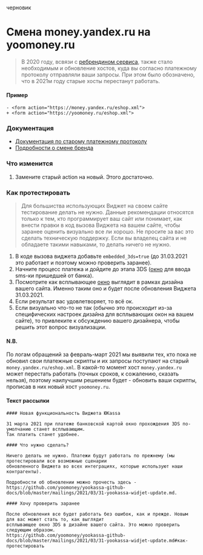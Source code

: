 черновик

<!--
...
-->

Смена money.yandex.ru на yoomoney.ru
====================================

> В 2020 году, всвязи с [ребрендином сервиса](https://yoomoney.ru/page?id=536896), также стало необходимым и обновление хостов, куда вы согласно платежному протоколу отправляли ваши запросы. При этом было обозначено, что в 2021м году старые хосты перестанут работать. 

#### Пример

```
- <form action="https://money.yandex.ru/eshop.xml">
+ <form action="https://yoomoney.ru/eshop.xml">
```

### Документация

* [Документация по старому платежному протоколу](https://yookassa.ru/docs/payment-solution)
* [Подробности о смене бренда](https://new.yookassa.ru/)


### Что изменится 

1. Замените старый action на новый. Этого достаточно. 

### Как протестировать

> Для большиства использующих Виджет на своем сайте тестирование делать не нужно. Данные рекомендации относятся только к тем, кто программирует ваш сайт или понимает, как внести правки в код вызова Виджета на вашем сайте, чтобы заранее оценить визуально все ли хорошо. Не просите за вас это сделать техническую поддержку. Если вы владелец сайта и не обладаете такими навыками, то делать ничего не нужно.
> 
1. В коде вызова виджета добавьте `embedded_3ds=true` (до 31.03.2021 это работает и поэтому можно проверить заранее).
2. Начните процесс платежа и дойдите до этапа 3DS ([окно](#Пример) для ввода sms-ки пришедшей от банка).
3. Посмотрите как всплывающее [окно](#Пример) выглядит в рамках дизайна вашего сайта. Именно таким оно и будет после обновления Виджета 31.03.2021.
4. Если результат вас удовлетворяет, то всё ок.
5. Если визуально что-то не так (обычно это происходит из-за специфических настроек дизайна для всплывающих окон на вашем сайте), то привлеките к обсуждению вашего дизайнера, чтобы решить этот вопрос визуализации.

#### N.B.

По логам обращений за февраль-март 2021 мы выявили тех, кто пока не обновил свои платежные скрипты и их запросы поступают на старый `money.yandex.ru/eshop.xml`. В какой-то момент хост `money.yandex.ru` может перестать работать (точных сроков, к сожалению, сказать нельзя), поэтому наилучшим решением будет - обновить ваши скрипты, прописав в них новый хост `yoomoney.ru`.

#### Текст рассылки

```
#### Новая функциональность Виджета ЮKassa

31 марта 2021 при платеже банковской картой окно прохождения 3DS по-умолчанию станет всплывающим. 
Так платить станет удобнее.

#### Что нужно сделать?

Ничего делать не нужно. Платежи будут работать по прежнему (мы протестировали все возможные сценарии 
обновленного Виджета во всех интеграциях, которые используют наши контрагенты).

Подробности об обновлении можно прочесть здесь - 
https://github.com/yoomoney/yookassa-github-docs/blob/master/mailings/2021/03/31-yookassa-widjet-update.md.

#### Хочу проверить заранее

После обновления все будет работать без ошибок, как и прежде. Новым для вас может стать то, как выглядит 
всплывающее окно 3DS в дизайне вашего сайта. Это можно проверить следующим образом.
https://github.com/yoomoney/yookassa-github-docs/blob/master/mailings/2021/03/31-yookassa-widjet-update.md#как-протестировать

```
